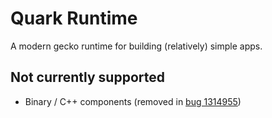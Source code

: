 # Quark Runtime

A modern gecko runtime for building (relatively) simple apps.

## Not currently supported

- Binary / C++ components (removed in [bug 1314955](https://bugzilla.mozilla.org/show_bug.cgi?id=1314955))
